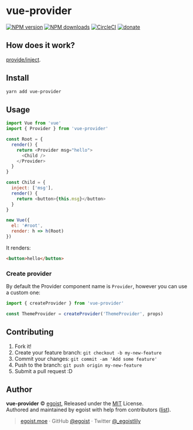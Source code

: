 # vue-provider

[![NPM version](https://img.shields.io/npm/v/vue-provider.svg?style=flat)](https://npmjs.com/package/vue-provider) [![NPM downloads](https://img.shields.io/npm/dm/vue-provider.svg?style=flat)](https://npmjs.com/package/vue-provider) [![CircleCI](https://circleci.com/gh/egoist/vue-provider/tree/master.svg?style=shield)](https://circleci.com/gh/egoist/vue-provider/tree/master)  [![donate](https://img.shields.io/badge/$-donate-ff69b4.svg?maxAge=2592000&style=flat)](https://github.com/egoist/donate)

## How does it work?

[provide/inject](https://vuejs.org/v2/api/#provide-inject).

## Install

```bash
yarn add vue-provider
```

## Usage

```js
import Vue from 'vue'
import { Provider } from 'vue-provider'

const Root = {
  render() {
    return <Provider msg="hello">
      <Child />
    </Provider>
  }
}

const Child = {
  inject: ['msg'],
  render() {
    return <button>{this.msg}</button>
  }
}

new Vue({
  el: '#root',
  render: h => h(Root)
})
```

It renders:

```html
<button>hello</button>
```

### Create provider

By default the Provider component name is `Provider`, however you can use a custom one:

```js
import { createProvider } from 'vue-provider'

const ThemeProvider = createProvider('ThemeProvider', props)
```

## Contributing

1. Fork it!
2. Create your feature branch: `git checkout -b my-new-feature`
3. Commit your changes: `git commit -am 'Add some feature'`
4. Push to the branch: `git push origin my-new-feature`
5. Submit a pull request :D


## Author

**vue-provider** © [egoist](https://github.com/egoist), Released under the [MIT](./LICENSE) License.<br>
Authored and maintained by egoist with help from contributors ([list](https://github.com/egoist/vue-provider/contributors)).

> [egoist.moe](https://egoist.moe) · GitHub [@egoist](https://github.com/egoist) · Twitter [@_egoistlily](https://twitter.com/_egoistlily)
